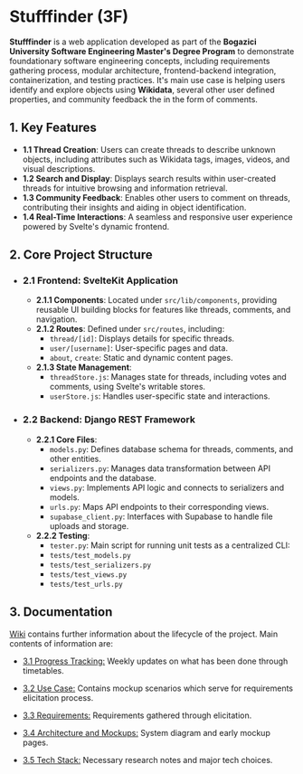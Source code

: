 # Stufffinder (3F)

**Stufffinder** is a web application developed as part of the **Bogazici University Software Engineering Master's Degree Program** to demonstrate foundationary software engineering concepts, including requirements gathering process, modular architecture, frontend-backend integration, containerization, and testing practices. It's main use case is helping users identify and explore objects using **Wikidata**, several other user defined properties, and community feedback the in the form of comments.

## 1. Key Features

- **1.1 Thread Creation**: Users can create threads to describe unknown objects, including attributes such as Wikidata tags, images, videos, and visual descriptions.       
- **1.2 Search and Display**: Displays search results within user-created threads for intuitive browsing and information retrieval.       
- **1.3 Community Feedback**: Enables other users to comment on threads, contributing their insights and aiding in object identification.       
- **1.4 Real-Time Interactions**: A seamless and responsive user experience powered by Svelte's dynamic frontend.       

## 2. Core Project Structure

- ### 2.1 Frontend: **SvelteKit Application**         
  - **2.1.1 Components**: Located under `src/lib/components`, providing reusable UI building blocks for features like threads, comments, and navigation.        
  - **2.1.2 Routes**: Defined under `src/routes`, including:        
    - `thread/[id]`: Displays details for specific threads.       
    - `user/[username]`: User-specific pages and data.        
    - `about`, `create`: Static and dynamic content pages.        
  - **2.1.3 State Management**:         
    - `threadStore.js`: Manages state for threads, including votes and comments, using Svelte's writable stores.        
    - `userStore.js`: Handles user-specific state and interactions.       

- ### 2.2 Backend: **Django REST Framework**        
  - **2.2.1 Core Files**:       
    - `models.py`: Defines database schema for threads, comments, and other entities.       
    - `serializers.py`: Manages data transformation between API endpoints and the database.       
    - `views.py`: Implements API logic and connects to serializers and models.        
    - `urls.py`: Maps API endpoints to their corresponding views.         
    - `supabase_client.py`: Interfaces with Supabase to handle file uploads and storage.        
  - **2.2.2 Testing**:        
    - `tester.py`: Main script for running unit tests as a centralized CLI:   
    - `tests/test_models.py`        
    - `tests/test_serializers.py`       
    - `tests/test_views.py`       
    - `tests/test_urls.py`        

## 3. Documentation       

[Wiki](https://github.com/rmguney/SWE573-2024F/wiki) contains further information about the lifecycle of the project. Main contents of information are:       

- [3.1 Progress Tracking:](https://github.com/rmguney/SWE573-2024F/wiki/0.-Progress-Tracking) Weekly updates on what has been done through timetables.        

- [3.2 Use Case:](https://github.com/rmguney/SWE573-2024F/wiki/1.-Use-Case) Contains mockup scenarios which serve for requirements elicitation process.       

- [3.3 Requirements:](https://github.com/rmguney/SWE573-2024F/wiki/2.-Requirements) Requirements gathered through elicitation.        

- [3.4 Architecture and Mockups:](https://github.com/rmguney/SWE573-2024F/wiki/3.-Architecture-and-Mockups) System diagram and early mockup pages.        

- [3.5 Tech Stack:](https://github.com/rmguney/SWE573-2024F/wiki/4.-Tech-Stack) Necessary research notes and major tech choices.        
